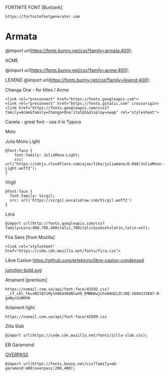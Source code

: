 FORTNITE FONT [Burbank]

```
https://fortnitefontgenerator.com
```

# Armata

@import url(https://fonts.bunny.net/css?family=armata:400);


ACME

@import url(https://fonts.bunny.net/css?family=acme:400);

LEXEND
@import url(https://fonts.bunny.net/css?family=lexend:400);



Changa One - for titles / Acme
```
<link rel="preconnect" href="https://fonts.googleapis.com">
<link rel="preconnect" href="https://fonts.gstatic.com" crossorigin>
<link href="https://fonts.googleapis.com/css2?family=Acme&family=Changa+One:ital@1&display=swap" rel="stylesheet">
```
Canela - great font - use it in Typora

Melo

Julia Mono Light

```
@font-face {
    font-family: JuliaMono-Light;
    src: url("https://cdnjs.cloudflare.com/ajax/libs/juliamono/0.048/JuliaMono-Light.woff2");
}
```

Virgil

```
@font-face {
  font-family: Virgil;
  src: url('https://virgil.excalidraw.com/Virgil.woff2')
}
```

Lora
```
@import url(http://fonts.googleapis.com/css?family=Lora:400,700,400italic,700italic&subset=latin,latin-ext);
```
Fira Sans [from Mozilla]

```
<link rel="stylesheet" href="https://code.cdn.mozilla.net/fonts/fira.css">
```

Libre Caslon
https://github.com/ertekinno/libre-caslon-condensed


[junction-bold.svg](https://raw.githubusercontent.com/theleagueof/junction/master/webfonts/junction-bold.svg)


Atrament [premium]
```
https://nomail.com.ua/api/font-face/42592.css?__cf_chl_tk=vNItQ7iMylH4DaV6bNlwX0_EMWH6wjLhsK6HZiZCJ8Q-1694333687-0-gaNycGzNHVA
```

Artament light
```
https://nomail.com.ua/api/font-face/42589.css
```
Zilla Slab

```
@import url(https://code.cdn.mozilla.net/fonts/zilla-slab.css);
```


EB Garamond


[OVERPASS](http://overpassfont.org)


```
@import url(https://fonts.bunny.net/css?family=eb-garamond:400|overpass:200,400);
```
